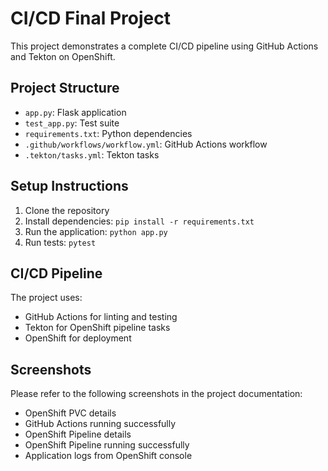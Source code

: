 # CI/CD Final Project

This project demonstrates a complete CI/CD pipeline using GitHub Actions and Tekton on OpenShift.

## Project Structure

- `app.py`: Flask application
- `test_app.py`: Test suite
- `requirements.txt`: Python dependencies
- `.github/workflows/workflow.yml`: GitHub Actions workflow
- `.tekton/tasks.yml`: Tekton tasks

## Setup Instructions

1. Clone the repository
2. Install dependencies: `pip install -r requirements.txt`
3. Run the application: `python app.py`
4. Run tests: `pytest`

## CI/CD Pipeline

The project uses:
- GitHub Actions for linting and testing
- Tekton for OpenShift pipeline tasks
- OpenShift for deployment

## Screenshots

Please refer to the following screenshots in the project documentation:
- OpenShift PVC details
- GitHub Actions running successfully
- OpenShift Pipeline details
- OpenShift Pipeline running successfully
- Application logs from OpenShift console
